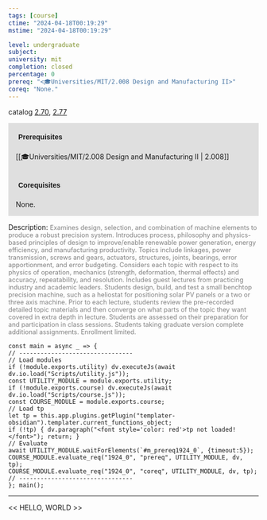 ```yaml
---
tags: [course]
ctime: "2024-04-18T00:19:29"
mstime: "2024-04-18T00:19:29"

level: undergraduate
subject: 
university: mit
completion: closed
percentage: 0
prereq: "<🎓Universities/MIT/2.008 Design and Manufacturing II>"
coreq: "None."
---
```


catalog [2.70](http://student.mit.edu/catalog/m2b.html#2.70), [2.77](http://student.mit.edu/catalog/m2b.html#2.77)

<span style="display: block; padding: 15px; background-color: rgb(100, 100, 100, 0.2);"><font id="m_prereq1924_0" style="display: block; font-family: Arial, sans-serif; font-weight: bold; padding: 5px">Prerequisites</font><br><span id="prereq1924_0">[[🎓Universities/MIT/2.008 Design and Manufacturing II | 2.008]]</span></span>
<span style="display: block; padding: 15px; background-color: rgb(100, 100, 100, 0.2);"><font id="m_coreq1924_0" style="display: block; font-family: Arial, sans-serif; font-weight: bold; padding: 5px">Corequisites</font><br><span id="coreq1924_0">None.</span></span>

<font style="">Description:</font>
<font style="color: grey; font-size: 0.8rem;">Examines design, selection, and combination of machine elements to produce a robust precision system. Introduces process, philosophy and physics-based principles of design to improve/enable renewable power generation, energy efficiency, and manufacturing productivity. Topics include linkages, power transmission, screws and gears, actuators, structures, joints, bearings, error apportionment, and error budgeting. Considers each topic with respect to its physics of operation, mechanics (strength, deformation, thermal effects) and accuracy, repeatability, and resolution. Includes guest lectures from practicing industry and academic leaders.  Students design, build, and test a small benchtop precision machine, such as a heliostat for positioning solar PV panels or a two or three axis machine.  Prior to each lecture, students review the pre-recorded detailed topic materials and then converge on what parts of the topic they want covered in extra depth in lecture.  Students are assessed on their preparation for and participation in class sessions. Students taking graduate version complete additional assignments. Enrollment limited.</font>

```dataviewjs
const main = async _ => {
// --------------------------------
// Load modules
if (!module.exports.utility) dv.executeJs(await dv.io.load("Scripts/utility.js"));
const UTILITY_MODULE = module.exports.utility;
if (!module.exports.course) dv.executeJs(await dv.io.load("Scripts/course.js"));
const COURSE_MODULE = module.exports.course;
// Load tp
let tp = this.app.plugins.getPlugin("templater-obsidian").templater.current_functions_object;
if (!tp) { dv.paragraph("<font style='color: red'>tp not loaded!</font>"); return; }
// Evaluate
await UTILITY_MODULE.waitForElements(`#m_prereq1924_0`, {timeout:5});
COURSE_MODULE.evaluate_req("1924_0", "prereq", UTILITY_MODULE, dv, tp);
COURSE_MODULE.evaluate_req("1924_0", "coreq", UTILITY_MODULE, dv, tp);
// --------------------------------
}; main();
```

---

<< HELLO, WORLD >>
